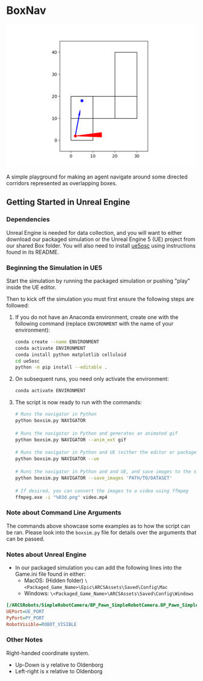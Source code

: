 # BoxNav

![Demo of an agent operating in a box environment.](demo.gif)

A simple playground for making an agent navigate around some directed corridors represented as overlapping boxes.

## Getting Started in Unreal Engine

### Dependencies

Unreal Engine is needed for data collection, and you will want to either download our packaged simulation or the Unreal Engine 5 (UE) project from our shared Box folder. You will also need to install [ue5osc](https://github.com/arcslaboratory/OldenborgAutonomousNavigation/tree/main/ue5osc) using  instructions found in its README.

### Beginning the Simulation in UE5

Start the simulation by running the packaged simulation or pushing "play" inside the UE editor.

Then to kick off the simulation you must first ensure the following steps are followed:

1. If you do not have an Anaconda environment, create one with the following command (replace `ENVIRONMENT` with the name of your environment):

    ~~~bash
    conda create --name ENVIRONMENT
    conda activate ENVIRONMENT
    conda install python matplotlib celluloid
    cd ue5osc
    python -m pip install --editable .
    ~~~

2. On subsequent runs, you need only activate the environment:

    ~~~bash
    conda activate ENVIRONMENT
    ~~~

3. The script is now ready to run with the commands:

    ~~~bash
    # Runs the navigator in Python
    python boxsim.py NAVIGATOR

    # Runs the navigator in Python and generates an animated gif
    python boxsim.py NAVIGATOR --anim_ext gif

    # Runs the navigator in Python and UE (either the editor or packaged simulation)
    python boxsim.py NAVIGATOR --ue

    # Runs the navigator in Python and and UE, and save images to the specified path
    python boxsim.py NAVIGATOR --save_images 'PATH/TO/DATASET'

    # If desired, you can convert the images to a video using ffmpeg
    ffmpeg.exe -i "%03d.png" video.mp4
    ~~~

### Note about Command Line Arguments

The commands above showcase some examples as to how the script can be ran. Please look into the `boxsim.py` file for details over the arguments that can be passed.

### Notes about Unreal Engine

- In our packaged simulation you can add the following lines into the Game.ini file found in either:
  - MacOS: (Hidden folder) `\<Packaged_Game_Name>\Epic\ARCSAssets\Saved\Config\Mac`
  - Windows: `\<Packaged_Game_Name>\ARCSAssets\Saved\Config\Windows`

~~~ini
[/ARCSRobots/SimpleRobotCamera/BP_Pawn_SimpleRobotCamera.BP_Pawn_SimpleRobotCamera_C]
UEPort=UE_PORT
PyPort=PY_PORT
RobotVisible=ROBOT_VISIBLE
~~~

### Other Notes

Right-handed coordinate system.

- Up-Down is y relative to Oldenborg
- Left-right is x relative to Oldenborg
